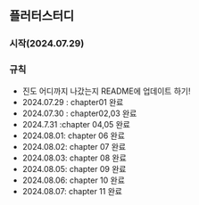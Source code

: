 ## 플러터스터디
### 시작(2024.07.29)
### 규칙
- 진도 어디까지 나갔는지 README에 업데이트 하기!
- 2024.07.29 : chapter01 완료
- 2024.07.30 : chapter02,03 완료
- 2024.7.31 :chapter 04,05 완료
- 2024.08.01: chapter 06 완료
- 2024.08.02: chapter 07 완료
- 2024.08.03: chapter 08 완료
- 2024.08.05: chapter 09 완료
- 2024.08.06: chapter 10 완료
- 2024.08.07: chapter 11 완료

